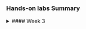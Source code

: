 ### Hands-on labs Summary

<details>
<summary>#### Week 3</summary>

We have 25 short mini-tasks for week 3.  You will only get a pass or fail for today's lab sessions.  You do not need to do all of these mini-tasks to pass today's hands-on lab examination.

It is very important for you to work through these hands-on lab tasks, very slowly, so that you fully understand and and every command in detail.  If you need help, try asking ChatGPT and your study buddy for help, or ask Teacher Todd, if that does not help.

Please only copy and paste one command at a time, so that if there is an error, you know which statement caused the error.  Also, if you get an error, do the following:


```
# enable bash debugging mode for more verbose output
set -x

# then enter the command that caused the error

# disable bash debugging
set +x

# then email the error and debugging information to Todd.Booth@Ltu.se
```

<details>
<summary>Task 1 - Via local client vs code, open a remote Linux directory</summary>

You need to login to your AWS Academy account and start the lab.  It takes about two minutes for the Ubuntu server to start and become ready to accept SSH connections.

It is very IMPORTANT to understand that there are four types of shells that you will be working with, and you need to understand which one to use for a given problem.  If you use the wrong one for a given problem, the commands might not work.

1. Client - "external local bash shell"
2. Client - "vs code local shell"
3. Ubuntu - "external remote bash shell"
4. Ubuntu - "vs code remote bash shell"

Normally, you only need 2. and 4., so I suggest you try to avoid 1. and 3.  I suggest that in vs code, you do the following:

1. Start vs code
2. Open a local folder, ~/source (the vs code > menu > view > terminal will be a local (2. Client) shell)
3. Open a remote Ubuntu aws-academy folder, ~/source (the vs code > menu > view > terminal will be a local (4. Ubuntu) shell)

I suggest that you always keep the above folders and termials open and available, so you can quickly switch back and forth between the two shells you will be using all the time.

Here is how to start the four shells, if you need to:

1. Client - "external local bash shell": On Windows, after installing Git for Windows, you can use the Windows key and type "git", and choose "Git Bash". On MacOS, you can start a "terminal", and you'll have a zsh shell, but you can use that when I say "bash shell".
2. Client - "vs code local shell": After you start vs code, you can open a file or folder on your client.  I suggest that, from the client, you open the folder, "~/source", and always have it availabe to edit files.  Then when you choose menu > view > terminal, you will get a "vs code local shell".  On Windows, from that shell, you can type the command "code file" to open any file into the vs code editor.  Unfortunately on MacOS, I don't think that the "code file" command works. 
3. Ubuntu - "external remote bash shell": To get this shell you need to first get a 1. Client - "external local bash shell", and from that shell, do an "ssh aws-academy".
4. Ubuntu - "vs code remote bash shell": To get this shell you need to first get a 2. Client - "vs code local shell", and from that shell, do an "ssh aws-academy".

You need to read the following instructions very carefully so see which bash shell (1-4) you should enter the command from.  If something goes wrong, double check to see if you entered the commands in the right shell.

Start the following shell: 2. Client - "vs code local shell"

Verify that ssh is working, to connect to your aws-academy Ubuntu server.

```
ssh aws-academy

# If the above works, it will put you into an Ubuntu server bash shell.  If you want, you can exit the shell with the following command:
exit
```

If the above fails, verify that the SSH server is listening with the following command:

```
nping --tcp-connect -p 22 -c 1 -H {your_public_ip_address}
```

From your client, via vs code, open the directory /home/ubuntu on your Ubuntu server.

1. Start vs code
2. Click on the "><" symbol in the lower left of vs code.
3. Choose connect current window to host
4. Choose your aws-academy SSH config entry
5. Choose open folder
6. You can open the default directory, /home/ubuntu/

</details>

<details>
<summary>Task 2 - Create the user teacher_todd on your Linux server</summary>

Create the user teacher_todd on your Ubuntu server.

Use the following shell: 2. Client - "vs code local shell"

```
sudo adduser --disabled-password --gecos "" teacher_todd
```
Verify that the home directory was created.

```
ls -l /home/
```

</details>

<details>
<summary>Task 3 - Create your remote Linux directory structure</summary>

Create the Ubuntu directory structure

Use the following shell: 4. Ubuntu - "vs code remote bash shell"

It is normal to receive an error if the directory(s) already exist.
Enter the commands one at a time, so that you can see if there is an error.

```
# check if the directory exists
ls -l ~/source/secrets/ssh

# if it does not exist, create it
mkdir -p ~/source/secrets/ssh

# check if the director exists
ls -l ~/source/repos

# if it does not exist, create it
mkdir ~/source/repos

# check if the directory exists
ls -l ~/source/bin

# if if does not exist, create it
mkdir ~/source/bin
```

</details>

<details>
<summary>Task 4 - Copy your private key to your Ubuntu server</summary>

We will soon need to authenticate to GitHub from the Ubuntu server, so you need to copy your private key, from your client to your server.  

```
Use the following shell: 2. Client - "vs code local shell"

# change to your secrets/ssh directory
cd ~/source/secrets/ssh

# List the files
ls -l

# Copy your private key to the server, and place the file in source/secrets/ssh/.
# The "." is a shortcut, so that you don't need to type in the whole file name again
scp keypair_1001_rsa aws-academy:source/secrets/ssh/.
```
</details>

<details>
<summary>Task 5 - Create your Ubuntu server based .ssh/config file</summary>

Use the following shell: 4. Ubuntu - "vs code remote bash shell"

Do the following:

```
# Verify that the scp worked and copied the private key to your server
ls -l ~/source/secrets/ssh/*

# Change the private key permissions, to prevent other users on the Ubuntu from accesing your private key
chmod 600 ~/source/secrets/ssh/keypair_1001_rsa

# Look at the new permissions
ls -l ~/source/secrets/ssh/*

# Copy the following GitHub.com ssh configuration to your clipboard

# This is so that you can authenticate to GitHub
Host github.com
    HostName GitHub.Com
    User git 
    StrictHostKeyChecking no
    IdentityFile ~/source/secrets/ssh/keypair_1001_rsa


# Edit (or create) your ssh config file (and paste the above into it.  Then save the file.)
code ~/.ssh/config

# save the file (Ctrl+S)
```

</details>

<details>
<summary>Task 6 - Authenticate to GitHub.com</summary>
Use the following shell: 4. Ubuntu - "vs code remote bash shell"

Do the following:

```
# authenicate to github.com
ssh github.com 
```

If the above fails, try to debug it with the following extra debugging information:

```
# Double check the ssh config
cat ~/.ssh/config

# Double check if the keypair exists
ls -l ~/source/secrets/ssh/keypair_1001_rsa

# authenicate to github.com
ssh -v github.com 

# If you still have problems, make sure that the client and server private key is the same.
# On the client and server, output the MD5 hash and see if is the same value (just check the first and last three characters).  The MD5 hash will be the same, if the file is the same, and different if the file is different.  This MD5 hash is a great tool for security engineers.

# Here is the command from a git bash or bash shell:

md5sum ~/source/secrets/ssh/keypair_1001_rsa
```

If you can't figure out the problem, you can send Teacher Todd an email with the above extra debugging information and confirm that the md5 hash is the same.

</details>

<details>
<summary>Task 7 - Clone the a7011e repository to your Ubuntu Server</summary>

Use the following shell: 4. Ubuntu - "vs code remote bash shell"

You will need to clone or pull the latest changes, to your Ubuntu server, to get the public key, as follows:

Do the following:

```
# authenicate to github.com
ssh github.com 

cd ~/source/repos

# if you didn't do this before on the Ubuntu server, please do it now
git clone git@github.com:ToddBooth/a7011e.git

# if you did the clone in the past, you need to get the updates from time to time with the following:

# Note that for git pull to work, you need to be in the directory/repository, which you want to update.
cd ~/source/repos/a7011e
git pull
```
</details>

<details>
<summary>Task 8 - Add teacher_todd's public key to Todd's directory</summary>
Use the following shell: 4. Ubuntu - "vs code remote bash shell"

Add Teacher Todd's public key to the file named /home/teacher_todd/.ssh/authorized_keys

Teacher Todd's public key is found in ~/source/repos/a7011e/secrets/ssh/todd_2023-10-09_rsa.pub

You can do the above with the following commands:

```
# using ~teacher_todd will refer to user teacher_todd's home directory, which is /home/teacher_todd

# verify that the user exists
grep teacher_todd /etc/passwd

# create the .ssh directory
sudo mkdir ~teacher_todd/.ssh

# change the .ssh directory permissions
sudo chmod 700 ~teacher_todd/.ssh

# change the .ssh directory owners
sudo chown teacher_todd:teacher_todd ~teacher_todd/.ssh

# append the public key to the authorized_keys file
sudo rm ~teacher_todd/.ssh/authorized_keys
sudo cat ~/source/repos/a7011e/secrets/ssh/todd_2023-10-09_rsa.pub | sudo tee -a ~teacher_todd/.ssh/authorized_keys

# see if the destination file exists
sudo ls -l ~teacher_todd/.ssh/authorized_keys

# change the file owner
sudo chown teacher_todd:teacher_todd ~teacher_todd/.ssh/authorized_keys

# change the file permissions so that only the user ubuntu can read and write to the file
sudo chmod 600 ~teacher_todd/.ssh/authorized_keys

# look at the owner permission results (rw for just the owner)
sudo ls -l ~teacher_todd/.ssh/authorized_keys
```
</details>

<details>
<summary>Task 9 - Add teacher_todd to visudo</summary>

Updating vidsudo will allow Teacher Todd to have escalated rights, such as the power of sudo.
Please add teacher_todd to the sudo group, with the command add_sudo.sh.

```
# if needed, authenticate to GitHub
ssh github.com

# make sure that you have the latest version of the respository
cd ~/source/repos/a7011e
git pull

# change the script permissions to allow execution
chmod +x ~/source/repos/a7011e/bin/add_sudo.sh

# execute the script
sudo ~/source/repos/a7011e/bin/add_sudo.sh
```

</details>

<details>
<summary>Task 10 - Update your path, to include your local scripts.</summary>

Add the following paths to the Ubuntu PATH environment variable, via the .bashrc file

```
# add ~/source/bin/ and ~/source/secrets/bin/ to the PATH
echo 'export PATH=$PATH:~/source/bin/:~/source/secrets/bin/' >> ~/.bashrc
```

```
# Source .bashrc so that it takes effect immediately
source ~/.bashrc
```

```
# Verify that the directories were added to your path
echo $PATH
```

</details>

<details>
<summary>Task 11 - Install nmap on the Ubuntu server</summary>

Nmap includes the command nping, which is very helpful for security and network troubleshooting.

```
# Install nmap on the Ubuntu server
sudo apt update
sudo apt install -y nmap
```
</details>

<details>
<summary>Task 12 - Verify that the Ubuntu server is listening on port 22</summary>

Verify that the Ubuntu server is listening on port 22.  Since you are on the server, you will use the loopback interface, 127.0.0.1.

```
# test the port
nping --tcp-connect -p 22 -c 1 -H 127.0.0.1

# look for a "success", not a "failure"
```

</details>

<details>
<summary>Task 13 - Check if the Ubuntu server is listening on port 22 another way</summary>

```
# Execute the following and look for 0.0.0.0:22, which means the Ubuntu sever is listening on all IPv4 IP addresses
ss -tln
```

</details>

<details>
<summary>Task 14 - Use grep to make it easier to find text, in the output of "ss -tunl"</summary>

```
# Execute the following and look for 0.0.0.0:22, which means the Ubuntu sever is listening on alll IPv4 IP addresses
ss -tln | grep 0.0.0.0:22

# The output should only include the fact that the server is listening on port 22, on all IPv4 IP addresses (0.0.0.0)
```
</details>

<details>
<summary>Task 15 - Add a firewall rule to allow traffic from anywhere</summary>

Add a new rule to your AWS default security group firewall, to also allow traffic to port 61233, from anywhere

1. Login the web based AWS Management Console
2. Chose the EC2 service
3. On the left click on Instances > Instances
4. Click on your "Instance ID" blue link
5. Click below on the "Security" tab
6. Click below on your firewall (Security groups > sg-xxx blue link)
7. Click on the lower right "Edit inbound rules"
8. Click on the left left "Add rule"
9. Leave the "Type" to "Custom TCP"
10. Change "Port range" from "0" to "61233"
11. In the "Source Info" column, at the bottom, where it says "Custom", leave that and in the box to the right enter, "0.0.0.0/0".
12. In the "Description - optional", enter "SSH from anywhere to port 61233"
13. In the bottom right, choose "Save rules"

</details>

<details>
<summary>Task 16 - Change the OpenSSH server to listen on port 61233</summary>

By default, the SSH Servers listen for incoming connections on port 22.
As Teacher Todd said in class there are millions of robots trying to hack into SSH Servers on port 22.
So, to protect our IT Infrastructure, you should change the listening port, to something other than port 22.
In this task, you will have the server listen on port 61233.
If we make a mistake, we might lock ourselves out of the server, which makes is difficult to solve the problem.

So, we will still listen on port 22, but we will change is to ALSO listen on port 61233.
After we get port 61233 working, we will change it to stop listening on port 22.

```
# Do the following from the Ubuntu shell (vs code > connect to aws-academy > menu > view > terminal)

# change to your home directory
cd

# cp the ssh configuration file locally, so that you can edit it
cp /etc/ssh/sshd_config .

# verify that the file was copied
ls -l sshd_config

# look for the Port commands in the configuration file
grep Port sshd_config

# The output should be the following:
#Port 22
#GatewayPorts no

# There are two ways to edit the file, via an interactive editor or via a non-interactive command.

# DevSecOps is all about automation of security controls, so we'll use the non-ineractive command strategy.

# Here is a script to provide a solution

# Be sure to just copy and paste one line at a time, which makes troubleshooting must easier

# set a variable with the file name, to simplify the script
file='/etc/ssh/sshd_config'

# create a backup of the original file, which is a good practice
sudo cp $file $file.bkup

# make sure that the backup was created
ls -l ${file}*

# Change the "#Port 22", from being a comment to being an actual configuration line
sudo sed -i '/^#Port 22/s/^#//' $file

# Add the "Port 61233", after the "Port 22" line
sudo sed -i '/^Port 22/a Port 61233' $file

# Compare the new file with the backup file
diff $file $file.bkup

# Grep for the lines with "Port" in them, which is another way to check if the changes worked
grep Port $file
```
</details>

<details>
<summary>Task 17 - Restart the SSH to listen on port 61233</summary>

If we just change the SSH configuration file, it will not take immediate effect.

```
# First, let's see what ports that the SSH server is listening on, but just for IPv4
ss -tln | grep 0.0.0.0:22
ss -tln | grep 0.0.0.0:61233

# From the above, you see that it is listening on port 22, but not 61233

# We could reboot the server to have the changes, but that it not a good solution, since there is no need to reboot the server, which can cause other problems if the server is in use.  So, we will just restart the SSH service.

# You should not, but there is always a possibility that you will lose your ssh connections to the server, so it is a good practice to save any vs code Ubuntu server files

# We need to precede the following command with "sudo" since this is a privileged command.
sudo systemctl restart ssh

# Then let's check again, which ports the SSH server is listening on
ss -tln | grep 0.0.0.0:22
ss -tln | grep 0.0.0.0:61233

# You should see the following output (without the #):
# LISTEN 0      128          0.0.0.0:22         0.0.0.0:*
# LISTEN 0      128          0.0.0.0:61233      0.0.0.0:*
```
</details>

<details>
<summary>Task 18 - Test ssh to the new port and use it, if it works</summary>
Now we will test ssh'ing to the new port 61233.

Use the shell Client - "vs code local shell"

You need to modify your local client's ssh config file.

However, do not just change the existing stanza port number from 22 to 61233.
Instead create a brand new stanza, so that you have the old and new stanzas, as follows:

```
# ~/.ssh/config

Host aws-academy
	HostName 54.205.197.xx
	User ubuntu
    Port 22
    StrictHostKeyChecking no
    IdentityFile ~/source/secrets/ssh/labsuser.pem

Host aws-academy-61233
	HostName 54.205.197.xx
	User ubuntu
    Port 61233
    StrictHostKeyChecking no
    IdentityFile ~/source/secrets/ssh/labsuser.pem

# This is so that you can authenticate to GitHub
Host github.com
    HostName GitHub.Com
    User git 
    StrictHostKeyChecking no
    IdentityFile ~/source/secrets/ssh/keypair_1001_rsa
```

Now let's test the new server port

```
# Verify that the server is listening and that we can get past the firewall
nping --tcp-connect -p 61233 -c 1 -H {your_ubuntu_ip_address}
```

Look for a "success" and not a "failure" in the previous command.  If you get a "failure", please double check your AWS firewall (Instance security group).

```
# verify that ssh works from the client to aws-academy-61233
ssh aws-academy-61233

# If the above works, remove the port 22 from the ssh configuration file
# However, first save your files in vs code with Menu > File > Save All (or Save)

file='/etc/ssh/sshd_config'
sudo sed -i 's/^Port 22/#&/' $file

# Verify that the server will still listen on port 61233
grep Port $file

# Restart the ssh service
sudo systemctl restart ssh

# Execute the following and look for 0.0.0.0:xx, to see which ports the Ubuntu sever is listening on, for all IPv4 IP addresses.  It should now only listen on port 61233
ss -tln | grep 0.0.0.0:22
ss -tln | grep 0.0.0.0:61233

# You can now exit the Ubuntu shell and return to your local client shell
exit

# Verify that you can no longer reach port 22
nping --tcp-connect -p 22 -c 1 -H {your_ubuntu_ip_address}

# Verify that you can now ssh in, with the new ssh configuration entry
ssh aws-academy-61233
```

If the above works, change your local client ~/.ssh/config file to the following.  You will remove the test "aws-academy-61233", and change the "aws-academy" port to 61233.  Then you can just use "ssh aws-academy" and "vs code" connect to "aws-academy", which seems more natural.
```
# ~/.ssh/config

Host aws-academy
	HostName 54.205.197.xx
	User ubuntu
    Port 61233
    StrictHostKeyChecking no
    IdentityFile ~/source/secrets/ssh/labsuser.pem

# This is so that you can authenticate to GitHub
Host github.com
    HostName GitHub.Com
    User git 
    StrictHostKeyChecking no
    IdentityFile ~/source/secrets/ssh/keypair_1001_rsa
```
</details>

<details>
<summary>Task 19 - Test accessing the remote Ubuntu server, via the local vs code client</summary>

Previously, you used vs code to connect to the remote Ubuntu server, via port 22.  Now, you will verify that you can use vs code to connect the Ubuntu server via port 61233.  

1. First close the previous vs code window which connects to the old aws-academy .ssh config stanza.
2. Then click on the lower left (<>)
3. Then choose "Connect to Host"
4. Choose "aws-academy" (which should use the new port 61233)
5. Open the folder "/home/ubuntu/source".

</details>

<details>
<summary>Task 20 - Create a bash script to help perform AWS authentication</summary>

Use the following shell: 4. Ubuntu - "vs code remote bash shell"

Create a bash_init.sh script in ~/source/secrets/bash_init.sh and put in your AWS credentials

```
#!/bin/bash

# ~/.bashrc for linux and MacOS
# ~/.bash_profile for Windows GitBash

export HISTCONTROL=$HISTCONTROL:ignorespace
alias a="alias"

# function
# With this function you can just write "push" from your repo home directory, to do the following:
# git add .; git commit -m "commit message which is an argument"; git commit
push() 
{
  git add .
  if [ "$1" ]; then
    echo "You provided a commit argument: $1"
    git commit -m "$1"
  else
    git commit -m "unnamed_commit"
  fi
  git push
}

# Course information
export COURSE="a7011e"

# Student information (change it to your own information)
export STUDENT_NAME="Teacher Todd"
export STUDENT_ID="todboo-7"

# git and GitHub Configuration (change it to your own information)
export GITHUB_USERNAME="ToddBooth"
export GITHUB_EMAIL="todd.booth@ltu.se"

git config --global user.name $GITHUB_USERNAME
git config --global user.email $GITHUB_EMAIL
git config --global init.defaultBranch main
git config --global url."git@github.com:".insteadOf "https://github.com/"
git config --global core.autocrlf input
git config --global core.eol lf
git config --global push.default current

# AWS Academy
# Every time you restart your AWS Academy lab, you need to copy your own three credentials from:
# Modules > AWS Academy Learner Lab > Launch AWS Academy Learner Lab > "AWS Details" > "AWS CLI" > "Show", but don't copy the 1st line "[default]", to the following script:

# Copy to here from AWS Academy, after every lab restart, to gain access to the AWS cli credentials
aws_access_key_id=ASIAXB75xxxx
aws_secret_access_key=abCP3zWQc//UkshCRhRWVLuxxxx
aws_session_token=FwoGZXIvYXdzEAYaDFaGQYkDUjfwXYxxxx

# Then my following script commands will export the environment variables from the above, into the right names
export AWS_ACCESS_KEY_ID="$aws_access_key_id"
export AWS_SECRET_ACCESS_KEY="$aws_secret_access_key"
export AWS_SESSION_TOKEN="$aws_session_token"
export AWS_DEFAULT_REGION='us-east-1'

 # You should then remove the unused environment variables
 unset aws_access_key_id
 unset aws_secret_access_key
 unset aws_session_token
```

Now change the script to be executable, and restrict the permissions:

```
chmod 700 ~/source/secrets/bash_init.sh
```

Now edit the file and add your AWS Academy credentials (if you have not already done this)
Modules > AWS Academy Learner Lab > Launch AWS Academy Learner Lab > "AWS Details" > "AWS CLI" > "Show", but don't copy the 1st line "[default]", to the following script:
```
code ~/source/secrets/bash_init.sh
```

Now execute the script
```
~/source/secrets/bash_init.sh
```
</details>

<details>
<summary>Task 21 - Install the AWS cli</summary>

Use the following shell: 4. Ubuntu - "vs code remote bash shell"

It can take hours and hours to implement IT Infrastructure Security, so the new trend is DevSecOps, which puts a big emphasis on automation.  One way to configure AWS public security controls, is by using a web browser and pointing and clicking, but that can take hours, so in this course you will learn DevSecOps automation, via bash scripts and via Python scripts.  To use the AWS cli via bash scripts, you need to first install the AWS cli on your Ubuntu server, which you will do now.

```
sudo apt install -y awscli
```

Now check if your AWS credentials have been set.
```
aws configure list
```

You should see something like the following:

```
Name                    Value             Type    Location
      ----                    -----             ----    --------
   profile                <not set>             None    None
access_key     ****************GMPH              env    
secret_key     ****************Pf9X              env    
    region                us-east-1              env    AWS_DEFAULT_REGION
```
</details>

<details>
<summary>Task 22 - Test AWS cli authentication</summary>

Use the following shell: 4. Ubuntu - "vs code remote bash shell"

Based on the above tasks, you should now be able to authenticate to the AWS Academy and run AWS cli commands.  We will test that now.

Run a simple test, to list your AWS S3 buckets.  You should not have any, so you will get no output.  However, if you can't authenticate, you will get an error message, like the following:

"An error occurred (ExpiredToken) when calling the ListBuckets operation: The provided token has expired."
```
# List your AWS s3 buckets, if you have any they will be listed (otherwise no output which is fine).
aws s3 ls
```
</details>

<details>
<summary>Task 23 - Create an AWS s3 bucket, from the AWS cli</summary>

Use the following shell: 4. Ubuntu - "vs code remote bash shell"

We will now use the AWS cli, to create an AWS s3 bucket (which is object storage).
# note that s3 bucket names must be unique worldwide, so you need to add a random 4 digit code to the end of the bucket name
```
aws s3 mb s3://teacher-todd-{random 4 digit code}
```

Now list the buckets, to verify it was created
```
# List your AWS s3 buckets
aws s3 ls
```
</details>

<details>
<summary>Task 24 - Create a bash script, to list your AWS s3 buckets</summary>
You were able to use the AWS cli command to list your buckets, but SecDevOps is all about implementing security via automation, with bash scripts and Python scripts.  So, now you will write a bash script to list your AWS s3 buckets.

Use the following shell: 4. Ubuntu - "vs code remote bash shell"

Create the following script and execute it.

```
# open the file for editing in vs code, from the command line
code ~/source/bin/aws_s3_list.sh
```

Add the following lines to the bash script
```
#!/bin/bash
aws s3 ls
```
Save the file with Ctrl+S

Change the script's permissions, so that it is executable.
```
chmod +x ~/source/bin/aws_s3_list.sh
```

You should already have the ~/source/bin/ directory in your path, but Linux will not notice your added script, until you do the following:

```
hash -r
```

The following should now work.

```
aws_s3_list.sh
```

However, if the above does not work, then there is a problem in your .bashrc settings file (based on an above task).  So, try fixing your path based on the previous task. If you can't figure out how to solve it, send me an email and here is a workaround in the meantime:

```
~/source/bin/aws_s3_list.sh
```
</details>

<details>
<summary>Task 25 - AWS Academy Foundations > Module 4 > Lab 1</summary>
This task is specifically related to the AWS Academy Foundations > Module 4 > Lab 1 - Introduction to AWS IAM hands-on lab.  In that task you added a user to a group.  We will do some related tasks.

I just wanted to mention that with this limited AWS Academy account, you are not allowed to add users, add groups, or add users to groups, so we can't write scripts for this.

If you could add users, you could have done the following:

Use the following shell: 4. Ubuntu - "vs code remote bash shell"
```
aws iam create-user --user-name teacher-todd
```
</details>

<details>
<summary>Task 26 - (moved to week 4)</summary>

</details>

<details>
<summary>Task 27 - (moved to week 4)</summary>

</details>
